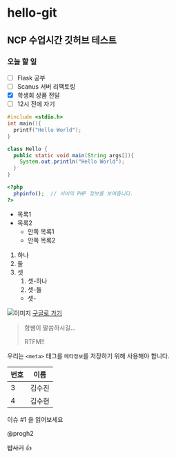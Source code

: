# hello-git
## NCP 수업시간 깃허브 테스트


### 오늘 할 일
- [ ] Flask 공부
- [ ] Scanus 서버 리팩토링
- [x] 학생회 상품 전달
- [ ] 12시 전에 자기

```c
#include <stdio.h>
int main(){
  printf("Hello World");
}
```

```java
class Hello {
  public static void main(String args[]){
    System.out.println("Hello World");
  }
}
```

```php
<?php
  phpinfo();  // 서버의 PHP 정보를 보여줍니다.
?>
```


* 목록1
* 목록2
  * 안쪽 목록1
  * 안쪽 목록2
  
1. 하나
1. 둘
1. 셋
   1. 셋-하나
   2. 셋-둘
   * 셋-

![이미지](https://www.google.com/images/branding/googlelogo/2x/googlelogo_color_272x92dp.png)
[구글로 가기](https://google.co.kr)

> 함쌤이 말씀하시길...
>
> RTFM!!

우리는 `<meta>` 태그를 `메타정보`를 저장하기 위해 사용해야 합니다.

| 번호 | 이름 |
| ---- | --- |
| 3 | 김수진 |
| 4 | 김수현 |


이슈 #1 을 읽어보세요

@progh2

~~밥사기~~
:thumbsup:


